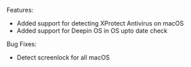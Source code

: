 Features:

- Added support for detecting XProtect Antivirus on macOS
- Added support for Deepin OS in OS upto date check

Bug Fixes:

- Detect screenlock for all macOS
